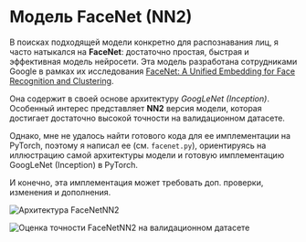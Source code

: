 # Модель FaceNet (NN2)

В поисках подходящей модели конкретно для распознавания лиц, я часто натыкался на **FaceNet**: достаточно простая, быстрая и эффективная модель нейросети. Эта модель разработана сотрудниками Google в рамках их исследования [FaceNet: A Unified Embedding for Face Recognition and Clustering](https://arxiv.org/abs/1503.03832).

Она содержит в своей основе архитектуру *GoogLeNet (Inception)*. Особенный интерес представляет **NN2** версия модели, которая достигает достаточно высокой точности на валидационном датасете.

Однако, мне не удалось найти готового кода для ее имплементации на PyTorch, поэтому я написал ее (см. `facenet.py`), ориентируясь на иллюстрацию самой архитектуры модели и готовую имплементацию GoogLeNet (Inception) в PyTorch.

И конечно, эта имплементация может требовать доп. проверки, изменения и дополнения.

![Архитектура FaceNetNN2](https://user-images.githubusercontent.com/70770455/230930329-2271b3c3-79fe-4d73-a8da-6e7c48fb5d84.jpg)

![Оценка точности FaceNetNN2 на валидационном датасете](https://user-images.githubusercontent.com/70770455/230930570-9dcdacf8-b0e1-46b7-9c8e-68da2db73ae8.jpg)
